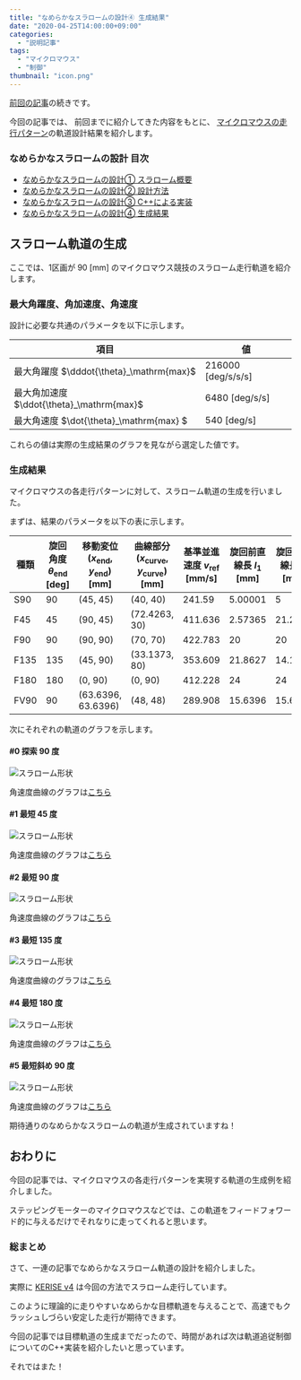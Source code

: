 ```yaml
---
title: "なめらかなスラロームの設計④ 生成結果"
date: "2020-04-25T14:00:00+09:00"
categories:
  - "説明記事"
tags:
  - "マイクロマウス"
  - "制御"
thumbnail: "icon.png"
---
```


[前回の記事](/posts/2020-04-25-slalom-trajectory-3/)の続きです。

今回の記事では、
前回までに紹介してきた内容をもとに、
[マイクロマウスの走行パターン](/posts/2017-09-03-pattern-of-turn/)の軌道設計結果を紹介します。

<!--more-->

### なめらかなスラロームの設計 目次

- [なめらかなスラロームの設計① スラローム概要](/posts/2020-04-25-slalom-trajectory-1/)
- [なめらかなスラロームの設計② 設計方法](/posts/2020-04-25-slalom-trajectory-2/)
- [なめらかなスラロームの設計③ C++による実装](/posts/2020-04-25-slalom-trajectory-3/)
- [なめらかなスラロームの設計④ 生成結果](/posts/2020-04-25-slalom-trajectory-4/)

## スラローム軌道の生成

ここでは、1区画が 90 [mm] のマイクロマウス競技のスラローム走行軌道を紹介します。

### 最大角躍度、角加速度、角速度

設計に必要な共通のパラメータを以下に示します。

| 項目                                      | 値                 |
| ----------------------------------------- | ------------------ |
| 最大角躍度 $\dddot{\theta}_\mathrm{max}$  | 216000 [deg/s/s/s] |
| 最大角加速度 $\ddot{\theta}_\mathrm{max}$ | 6480 [deg/s/s]     |
| 最大角速度 $\dot{\theta}_\mathrm{max} $   | 540 [deg/s]        |

これらの値は実際の生成結果のグラフを見ながら選定した値です。

### 生成結果

マイクロマウスの各走行パターンに対して、スラローム軌道の生成を行いました。

まずは、結果のパラメータを以下の表に示します。

| 種類 | 旋回角度 $\theta_\mathrm{end}$ [deg] | 移動変位 $(x_\mathrm{end}$, $y_\mathrm{end})$ [mm] | 曲線部分 $(x_\mathrm{curve}$, $y_\mathrm{curve})$ [mm] | 基準並進速度 $v_\mathrm{ref}$ [mm/s] | 旋回前直線長 $l_1$ [mm] | 旋回後直線長 $l_2$ [mm] |
| ---- | ------------------------------------ | -------------------------------------------------- | ------------------------------------------------------ | ------------------------------------ | ----------------------- | ----------------------- |
| S90  | 90                                   | (45, 45)                                           | (40, 40)                                               | 241.59                               | 5.00001                 | 5                       |
| F45  | 45                                   | (90, 45)                                           | (72.4263, 30)                                          | 411.636                              | 2.57365                 | 21.2132                 |
| F90  | 90                                   | (90, 90)                                           | (70, 70)                                               | 422.783                              | 20                      | 20                      |
| F135 | 135                                  | (45, 90)                                           | (33.1373, 80)                                          | 353.609                              | 21.8627                 | 14.1421                 |
| F180 | 180                                  | (0, 90)                                            | (0, 90)                                                | 412.228                              | 24                      | 24                      |
| FV90 | 90                                   | (63.6396, 63.6396)                                 | (48, 48)                                               | 289.908                              | 15.6396                 | 15.6396                 |

次にそれぞれの軌道のグラフを示します。

#### #0 探索 90 度

![スラローム形状](shape/shape_0_xy.svg)

角速度曲線のグラフは[こちら](shape/shape_0_t.svg)

#### #1 最短 45 度

![スラローム形状](shape/shape_1_xy.svg)

角速度曲線のグラフは[こちら](shape/shape_1_t.svg)

#### #2 最短 90 度

![スラローム形状](shape/shape_2_xy.svg)

角速度曲線のグラフは[こちら](shape/shape_2_t.svg)

#### #3 最短 135 度

![スラローム形状](shape/shape_3_xy.svg)

角速度曲線のグラフは[こちら](shape/shape_3_t.svg)

#### #4 最短 180 度

![スラローム形状](shape/shape_4_xy.svg)

角速度曲線のグラフは[こちら](shape/shape_4_t.svg)

#### #5 最短斜め 90 度

![スラローム形状](shape/shape_5_xy.svg)

角速度曲線のグラフは[こちら](shape/shape_5_t.svg)

期待通りのなめらかなスラロームの軌道が生成されていますね！

## おわりに

今回の記事では、マイクロマウスの各走行パターンを実現する軌道の生成例を紹介しました。

ステッピングモーターのマイクロマウスなどでは、この軌道をフィードフォワード的に与えるだけでそれなりに走ってくれると思います。

### 総まとめ

さて、一連の記事でなめらかなスラローム軌道の設計を紹介しました。

実際に [KERISE v4](/posts/2018-05-03-kerise-v4-coming/) は今回の方法でスラローム走行しています。

このように理論的に走りやすいなめらかな目標軌道を与えることで、高速でもクラッシュしづらい安定した走行が期待できます。

今回の記事では目標軌道の生成までだったので、時間があれば次は軌道追従制御についてのC++実装を紹介したいと思っています。

それではまた！

<script type="text/x-mathjax-config">
    MathJax.Hub.Config({tex2jax: {inlineMath: [['$','$'], ['\\(','\\)']]}});
</script>
